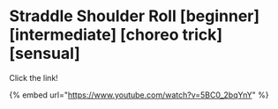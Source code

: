 # Straddle Shoulder Roll \[beginner] \[intermediate] \[choreo trick] \[sensual]

Click the link!

{% embed url="https://www.youtube.com/watch?v=5BC0_2bqYnY" %}
